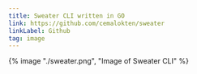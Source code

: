 ```yaml
---
title: Sweater CLI written in GO
link: https://github.com/cemalokten/sweater
linkLabel: Github
tag: image
---
```


{% image "./sweater.png", "Image of Sweater CLI" %}

